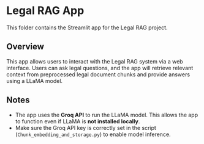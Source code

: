 # Legal RAG App

This folder contains the Streamlit app for the Legal RAG project.

## Overview
This app allows users to interact with the Legal RAG system via a web interface. Users can ask legal questions, and the app will retrieve relevant context from preprocessed legal document chunks and provide answers using a LLaMA model.

## Notes
- The app uses the **Groq API** to run the LLaMA model. This allows the app to function even if LLaMA is **not installed locally**.
- Make sure the Groq API key is correctly set in the script (`Chunk_embedding_and_storage.py`) to enable model inference.



